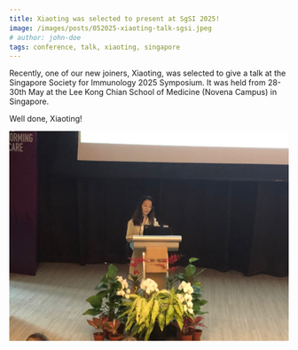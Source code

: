 ```yaml
---
title: Xiaoting was selected to present at SgSI 2025!
image: /images/posts/052025-xiaoting-talk-sgsi.jpeg
# author: john-doe
tags: conference, talk, xiaoting, singapore
---
```


Recently, one of our new joiners, Xiaoting, was selected to give a talk at the Singapore Society for Immunology 2025 Symposium. It was held from 28-30th May at the Lee Kong Chian School of Medicine (Novena Campus) in Singapore. 

Well done, Xiaoting!

![Xiaoting giving a talk at SGSI 2025](/images/posts/xiaoting-talk-sgsi.jpeg)